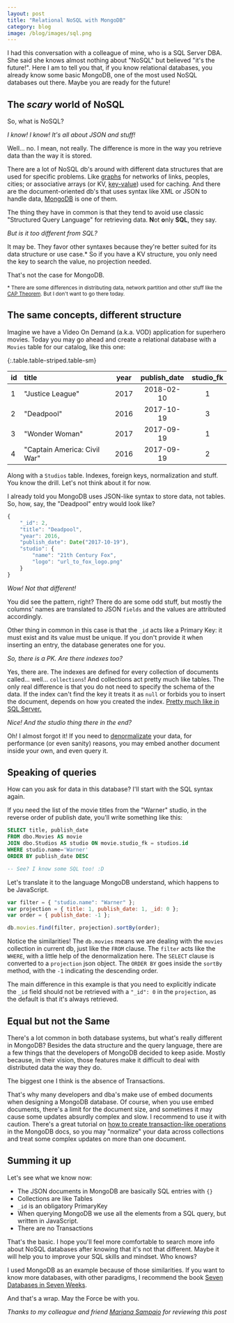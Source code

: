 ```yaml
---
layout: post
title: "Relational NoSQL with MongoDB"
category: blog
image: /blog/images/sql.png
---
```


I had this conversation with a colleague of mine, who is a SQL Server DBA. She said she knows almost
nothing about "NoSQL" but believed "it's the future!". Here I am to tell you that, if you know
relational databases, you already know some basic MongoDB, one of the most used NoSQL databases out
there. Maybe you are ready for the future!

## The _scary_ world of NoSQL

So, what is NoSQL?

_I know! I know! It's all about JSON and stuff!_

Well... no. I mean, not really. The difference is more in the way you retrieve data than the way it
is stored.

There are a lot of NoSQL db's around with different data structures that are used for specific
problems. Like [graphs][wik02] for networks of links, peoples, cities; or associative arrays (or KV,
[key-value][wik03]) used for caching. And there are the document-oriented db's that uses syntax like
XML or JSON to handle data, [MongoDB][mon01] is one of them.

The thing they have in common is that they tend to avoid use classic "Structured Query Language" for
retrieving data. **N**ot **o**nly **SQL**, they say.

_But is it too different from SQL?_

It may be. They favor other syntaxes because they're better suited for its data structure or use
case.\* So if you have a KV structure, you only need the key to search the value, no projection
needed.

That's not the case for MongoDB.

<small>\* There are some differences in distributing data, network partition and other stuff like
the [CAP Theorem][wik01]. But I don't want to go there today.</small>

## The same concepts, different structure

Imagine we have a Video On Demand (a.k.a. VOD) application for superhero movies. Today you may go
ahead and create a relational database with a `Movies` table for our catalog, like this one:

{:.table.table-striped.table-sm}

| id  | title                        | year | publish_date | studio_fk |
| --- | :--------------------------- | ---- | :----------: | :-------: |
| 1   | "Justice League"             | 2017 |  2018-02-10  |     1     |
| 2   | "Deadpool"                   | 2016 |  2017-10-19  |     3     |
| 3   | "Wonder Woman"               | 2017 |  2017-09-19  |     1     |
| 4   | "Captain America: Civil War" | 2016 |  2017-09-19  |     2     |

Along with a `Studios` table. Indexes, foreign keys, normalization and stuff. You know the drill.
Let's not think about it for now.

I already told you MongoDB uses JSON-like syntax to store data, not tables. So, how, say, the
"Deadpool" entry would look like?

```js
{
    "_id": 2,
    "title": "Deadpool",
    "year": 2016,
    "publish_date": Date("2017-10-19"),
    "studio": {
        "name": "21th Century Fox",
        "logo": "url_to_fox_logo.png"
    }
}
```

_Wow! Not that different!_

You did see the pattern, right? There do are some odd stuff, but mostly the columns' names are
translated to JSON `fields` and the values are attributed accordingly.

Other thing in common in this case is that the `_id` acts like a Primary Key: it must exist and its
value must be unique. If you don't provide it when inserting an entry, the database generates one
for you.

_So, there is a PK. Are there indexes too?_

Yes, there are. The indexes are defined for every collection of documents called... well...
`collections`! And collections act pretty much like tables. The only real difference is that you do
not need to specify the schema of the data. If the index can't find the key it treats it as `null`
or forbids you to insert the document, depends on how you created the index. [Pretty much like in
SQL Server.][sta01]

_Nice! And the studio thing there in the end?_

Oh! I almost forgot it! If you need to [denormalizate][wik04] your data, for performance (or even
sanity) reasons, you may embed another document inside your own, and even query it.

## Speaking of queries

How can you ask for data in this database? I'll start with the SQL syntax again.

If you need the list of the movie titles from the "Warner" studio, in the reverse order of publish
date, you'll write something like this:

```sql
SELECT title, publish_date
FROM dbo.Movies AS movie
JOIN dbo.Studios AS studio ON movie.studio_fk = studios.id
WHERE studio.name='Warner'
ORDER BY publish_date DESC

-- See? I know some SQL too! :D
```

Let's translate it to the language MongoDB understand, which happens to be JavaScript.

```js
var filter = { "studio.name": "Warner" };
var projection = { title: 1, publish_date: 1, _id: 0 };
var order = { publish_date: -1 };

db.movies.find(filter, projection).sortBy(order);
```

Notice the similarities! The `db.movies` means we are dealing with the `movies` collection in
current db, just like the `FROM` clause. The `filter` acts like the `WHERE`, with a little help of
the denormalization here. The `SELECT` clause is converted to a `projection` json object. The
`ORDER BY` goes inside the `sortBy` method, with the `-1` indicating the descending order.

The main difference in this example is that you need to explicitly indicate the `_id` field should
not be retrieved with a `"_id": 0` in the `projection`, as the default is that it's always
retrieved.

## Equal but not the Same

There's a lot common in both database systems, but what's really different in MongoDB? Besides the
data structure and the query language, there are a few things that the developers of MongoDB decided
to keep aside. Mostly because, in their vision, those features make it difficult to deal with
distributed data the way they do.

The biggest one I think is the absence of Transactions.

That's why many developers and dba's make use of embed documents when designing a MongoDB database.
Of course, when you use embed documents, there's a limit for the document size, and sometimes it may
cause some updates absurdly complex and slow. I recommend to use it with caution. There's a great
tutorial on [how to create transaction-like operations][mon02] in the MongoDB docs, so you may
"normalize" your data across collections and treat some complex updates on more than one document.

## Summing it up

Let's see what we know now:

- The JSON documents in MongoDB are basically SQL entries with `{}`
- Collections are like Tables
- `_id` is an obligatory PrimaryKey
- When querying MongoDB we use all the elements from a SQL query, but written in JavaScript.
- There are no Transactions

That's the basic. I hope you'll feel more comfortable to search more info about NoSQL databases
after knowing that it's not that different. Maybe it will help you to improve your SQL skills and
mindset. Who knows?

I used MongoDB as an example because of those similarities. If you want to know more databases, with
other paradigms, I recommend the book [Seven Databases in Seven Weeks][pra01].

And that's a wrap. May the Force be with you.

_Thanks to my colleague and friend [Mariana Sampaio][mar01] for reviewing this post_

[mon01]: https://www.mongodb.com/
[mon02]: https://docs.mongodb.com/manual/core/write-operations-atomicity/
[pra01]: https://www.amazon.com.br/Seven-Databases-Weeks-Modern-Movement/dp/1934356921
[sta01]: https://stackoverflow.com/a/20687291/5150453
[wik01]: https://en.wikipedia.org/wiki/CAP_theorem
[wik02]: https://en.wikipedia.org/wiki/Graph_database
[wik03]: https://en.wikipedia.org/wiki/Key-value_database
[wik04]: https://en.wikipedia.org/wiki/Denormalization
[mar01]: https://br.linkedin.com/in/mariana-serni-sampaio-9bb110116
